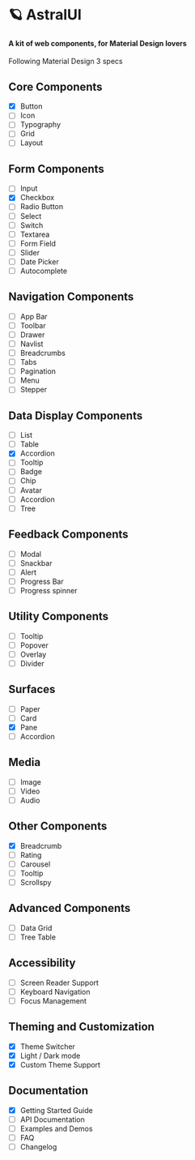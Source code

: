 # 🪐 AstralUI

#### A kit of web components, for Material Design lovers

Following Material Design 3 specs

## Core Components
- [x] Button
- [ ] Icon
- [ ] Typography
- [ ] Grid
- [ ] Layout

## Form Components
- [ ] Input
- [x] Checkbox
- [ ] Radio Button
- [ ] Select
- [ ] Switch
- [ ] Textarea
- [ ] Form Field
- [ ] Slider
- [ ] Date Picker
- [ ] Autocomplete

## Navigation Components
- [ ] App Bar
- [ ] Toolbar
- [ ] Drawer
- [ ] Navlist
- [ ] Breadcrumbs
- [ ] Tabs
- [ ] Pagination
- [ ] Menu
- [ ] Stepper

## Data Display Components
- [ ] List
- [ ] Table
- [x] Accordion
- [ ] Tooltip
- [ ] Badge
- [ ] Chip
- [ ] Avatar
- [ ] Accordion
- [ ] Tree

## Feedback Components
- [ ] Modal
- [ ] Snackbar
- [ ] Alert
- [ ] Progress Bar
- [ ] Progress spinner

## Utility Components
- [ ] Tooltip
- [ ] Popover
- [ ] Overlay
- [ ] Divider

## Surfaces
- [ ] Paper
- [ ] Card
- [x] Pane
- [ ] Accordion

## Media
- [ ] Image
- [ ] Video
- [ ] Audio

## Other Components
- [x] Breadcrumb
- [ ] Rating
- [ ] Carousel
- [ ] Tooltip
- [ ] Scrollspy

## Advanced Components
- [ ] Data Grid
- [ ] Tree Table

## Accessibility
- [ ] Screen Reader Support
- [ ] Keyboard Navigation
- [ ] Focus Management

## Theming and Customization
- [x] Theme Switcher
- [x] Light / Dark mode
- [x] Custom Theme Support

## Documentation
- [x] Getting Started Guide
- [ ] API Documentation
- [ ] Examples and Demos
- [ ] FAQ
- [ ] Changelog